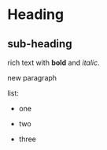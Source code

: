 # Heading

## sub-heading

rich text with **bold** and _italic_.

new paragraph

list:

-   one

-   two

-   three
